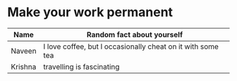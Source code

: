 # Make your work permanent

| Name        | Random fact about yourself     |
|-------------|--------|
| Naveen      | I love coffee, but I occasionally cheat on it with some tea |
| Krishna | travelling is fascinating |
